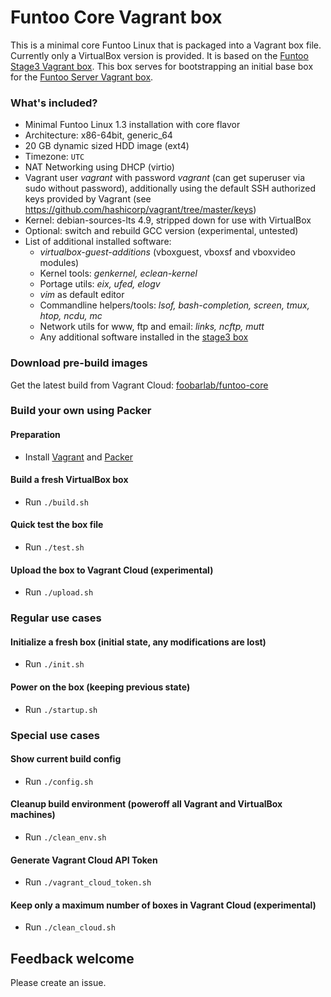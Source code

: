 # Funtoo Core Vagrant box

This is a minimal core Funtoo Linux that is packaged into a Vagrant box file. Currently only a VirtualBox version is provided.
It is based on the [Funtoo Stage3 Vagrant box](https://github.com/foobarlab/funtoo-stage3-packer). This box serves for bootstrapping an initial base box for the [Funtoo Server Vagrant box](https://github.com/foobarlab/funtoo-server-packer).

### What's included?

 - Minimal Funtoo Linux 1.3 installation with core flavor
 - Architecture: x86-64bit, generic_64
 - 20 GB dynamic sized HDD image (ext4)
 - Timezone: ```UTC```
 - NAT Networking using DHCP (virtio)
 - Vagrant user *vagrant* with password *vagrant* (can get superuser via sudo without password), additionally using the default SSH authorized keys provided by Vagrant (see https://github.com/hashicorp/vagrant/tree/master/keys) 
 - Kernel: debian-sources-lts 4.9, stripped down for use with VirtualBox
 - Optional: switch and rebuild GCC version (experimental, untested)
 - List of additional installed software:
    - *virtualbox-guest-additions* (vboxguest, vboxsf and vboxvideo modules)
    - Kernel tools: *genkernel, eclean-kernel*
    - Portage utils: *eix, ufed, elogv*
    - *vim* as default editor
    - Commandline helpers/tools: *lsof, bash-completion, screen, tmux, htop, ncdu, mc*
	- Network utils for www, ftp and email: *links, ncftp, mutt*
    - Any additional software installed in the [stage3 box](https://github.com/foobarlab/funtoo-stage3-packer)

### Download pre-build images

Get the latest build from Vagrant Cloud: [foobarlab/funtoo-core](https://app.vagrantup.com/foobarlab/boxes/funtoo-core)

### Build your own using Packer

#### Preparation

 - Install [Vagrant](https://www.vagrantup.com/) and [Packer](https://www.packer.io/)

#### Build a fresh VirtualBox box

 - Run ```./build.sh```

#### Quick test the box file

 - Run ```./test.sh```

#### Upload the box to Vagrant Cloud (experimental)

 - Run ```./upload.sh```

### Regular use cases

#### Initialize a fresh box (initial state, any modifications are lost)

 - Run ```./init.sh```

#### Power on the box (keeping previous state) 

 - Run ```./startup.sh```

### Special use cases

#### Show current build config

 - Run ```./config.sh```

#### Cleanup build environment (poweroff all Vagrant and VirtualBox machines)

 - Run ```./clean_env.sh```

#### Generate Vagrant Cloud API Token

 - Run ```./vagrant_cloud_token.sh```

#### Keep only a maximum number of boxes in Vagrant Cloud (experimental)

 - Run ```./clean_cloud.sh```

## Feedback welcome

Please create an issue.
